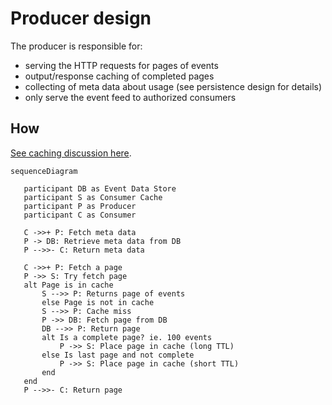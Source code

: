 # Producer design

The producer is responsible for:

- serving the HTTP requests for pages of events
- output/response caching of completed pages
- collecting of meta data about usage (see persistence design for details)
- only serve the event feed to authorized consumers

## How

[See caching discussion here](https://github.com/dburriss/event-feed/issues/2).
 
 ```mermaid
sequenceDiagram

    participant DB as Event Data Store
    participant S as Consumer Cache
    participant P as Producer
    participant C as Consumer

    C ->>+ P: Fetch meta data
    P -> DB: Retrieve meta data from DB
    P -->>- C: Return meta data
    
    C ->>+ P: Fetch a page
    P ->> S: Try fetch page
    alt Page is in cache
        S -->> P: Returns page of events
        else Page is not in cache
        S -->> P: Cache miss
        P ->> DB: Fetch page from DB
        DB -->> P: Return page 
        alt Is a complete page? ie. 100 events
            P ->> S: Place page in cache (long TTL)
        else Is last page and not complete
            P ->> S: Place page in cache (short TTL)
        end
    end
    P -->>- C: Return page
```

